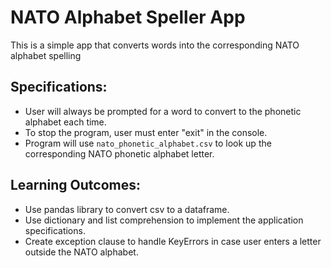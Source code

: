 # NATO Alphabet Speller App
<p>This is a simple app that converts words into the corresponding NATO alphabet spelling</p>

## Specifications:
- User will always be prompted for a word to convert to the phonetic alphabet each time.
- To stop the program, user must enter "exit" in the console.
- Program will use `nato_phonetic_alphabet.csv` to look up the corresponding NATO phonetic alphabet letter. 

## Learning Outcomes:
- Use pandas library to convert csv to a dataframe.
- Use dictionary and list comprehension to implement the application specifications.
- Create exception clause to handle KeyErrors in case user enters a letter outside the NATO alphabet. 
